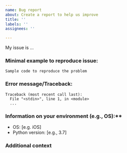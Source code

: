 ```yaml
---
name: Bug report
about: Create a report to help us improve
title: ''
labels: ''
assignees: ''

---
```


<!-- 
Thank you for contributing to the Helio-KNOW community by
taking the time to report a Helio-KNOW issue. Please
describe the issue in detail, and for bug reports
fill in the fields below.

You can delete the sections that don't apply to your
issue. 

You can view the final output by clicking the preview
button above.
-->

My issue is ...

### Minimal example to reproduce issue:
<!-- 
If you place your code between the triple backticks below, 
it will be marked as a code block automatically.
If possible, please provide a minimal example that succinctly
illustrate the issue.
-->

```
Sample code to reproduce the problem
```

### Error message/Traceback:
<!-- If any, paste the *full* error message inside a code block
as above (starting from line Traceback)
-->

```
Traceback (most recent call last):
  File "<stdin>", line 1, in <module>
  ...
```

### Information on your environment (e.g., OS):**
 - OS: [e.g. iOS]
- Python version: [e.g., 3.7]


### Additional context
<!--Add any other context about the problem here.
-->
